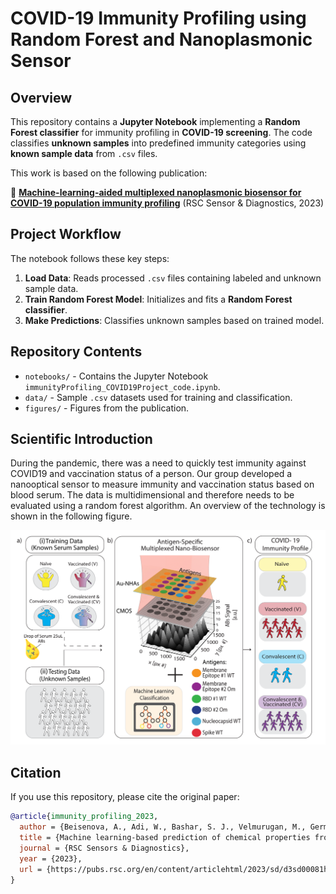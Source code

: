 # COVID-19 Immunity Profiling using Random Forest and Nanoplasmonic Sensor

## Overview
This repository contains a **Jupyter Notebook** implementing a **Random Forest classifier** for immunity profiling in **COVID-19 screening**. The code classifies **unknown samples** into predefined immunity categories using **known sample data** from `.csv` files.

This work is based on the following publication:

🔗 **[Machine-learning-aided multiplexed nanoplasmonic biosensor for COVID-19 population immunity profiling](https://pubs.rsc.org/en/content/articlehtml/2023/sd/d3sd00081h)** (RSC Sensor & Diagnostics, 2023)

## Project Workflow
The notebook follows these key steps:
1. **Load Data**: Reads processed `.csv` files containing labeled and unknown sample data.
2. **Train Random Forest Model**: Initializes and fits a **Random Forest classifier**.
3. **Make Predictions**: Classifies unknown samples based on trained model.

## Repository Contents
- `notebooks/` - Contains the Jupyter Notebook `immunityProfiling_COVID19Project_code.ipynb`.
- `data/` - Sample `.csv` datasets used for training and classification.
- `figures/` - Figures from the publication.

## Scientific Introduction 
During the pandemic, there was a need to quickly test immunity against COVID19 and vaccination status of a person. Our group developed a nanooptical sensor to measure immunity and vaccination status based on blood serum. The data is multidimensional and therefore needs to be evaluated using a random forest algorithm. An overview of the technology is shown in the following figure. 

![Overview](figures/Figure1.png)



## Citation
If you use this repository, please cite the original paper:
```bibtex
@article{immunity_profiling_2023,
  author = {Beisenova, A., Adi, W., Bashar, S. J., Velmurugan, M., Germanson, K. B., Shelef, M. A., & Yesilkoy, F.},
  title = {Machine learning-based prediction of chemical properties from molecular structures},
  journal = {RSC Sensors & Diagnostics},
  year = {2023},
  url = {https://pubs.rsc.org/en/content/articlehtml/2023/sd/d3sd00081h}
}
```

